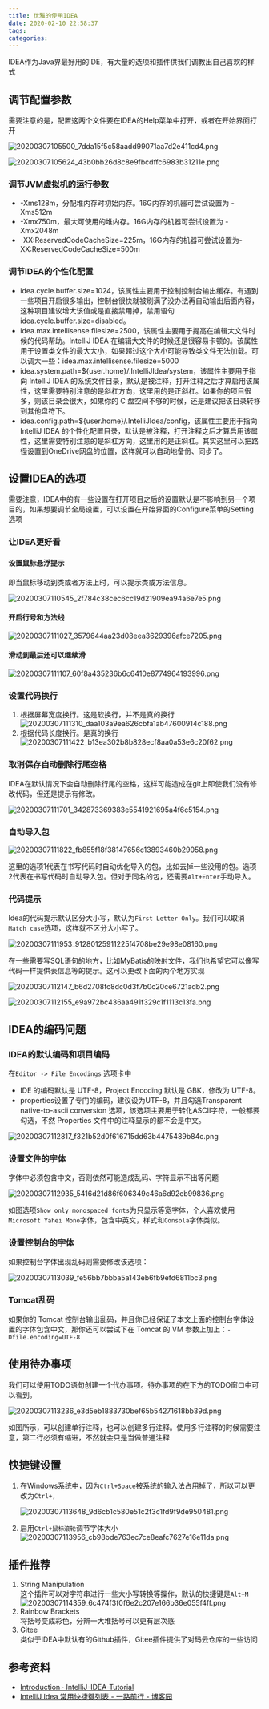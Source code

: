 ```yaml
---
title: 优雅的使用IDEA
date: 2020-02-10 22:58:37
tags:
categories:
---
```


IDEA作为Java界最好用的IDE，有大量的选项和插件供我们调教出自己喜欢的样式

## 调节配置参数

需要注意的是，配置这两个文件要在IDEA的Help菜单中打开，或者在开始界面打开  

![20200307105500_7dda15f5c58aadd99071aa7d2e411cd4.png](https://blog-source-1258302212.cos.ap-beijing.myqcloud.com/20200307105500_7dda15f5c58aadd99071aa7d2e411cd4.png)

![20200307105624_43b0bb26d8c8e9fbcdffc6983b31211e.png](https://blog-source-1258302212.cos.ap-beijing.myqcloud.com/20200307105624_43b0bb26d8c8e9fbcdffc6983b31211e.png)
### 调节JVM虚拟机的运行参数

- -Xms128m，分配堆内存时初始内存。16G内存的机器可尝试设置为 -Xms512m
- -Xmx750m，最大可使用的堆内存。16G内存的机器可尝试设置为 -Xmx2048m
- -XX:ReservedCodeCacheSize=225m，16G内存的机器可尝试设置为-XX:ReservedCodeCacheSize=500m

### 调节IDEA的个性化配置

- idea.cycle.buffer.size=1024，该属性主要用于控制控制台输出缓存。有遇到一些项目开启很多输出，控制台很快就被刷满了没办法再自动输出后面内容，这种项目建议增大该值或是直接禁用掉，禁用语句 idea.cycle.buffer.size=disabled。
- idea.max.intellisense.filesize=2500，该属性主要用于提高在编辑大文件时候的代码帮助。IntelliJ IDEA 在编辑大文件的时候还是很容易卡顿的。该属性用于设置类文件的最大大小，如果超过这个大小可能导致类文件无法加载。可以调大一些：idea.max.intellisense.filesize=5000
- idea.system.path=${user.home}/.IntelliJIdea/system，该属性主要用于指向 IntelliJ IDEA 的系统文件目录，默认是被注释，打开注释之后才算启用该属性，这里需要特别注意的是斜杠方向，这里用的是正斜杠。如果你的项目很多，则该目录会很大，如果你的 C 盘空间不够的时候，还是建议把该目录转移到其他盘符下。
- idea.config.path=${user.home}/.IntelliJIdea/config，该属性主要用于指向 IntelliJ IDEA 的个性化配置目录，默认是被注释，打开注释之后才算启用该属性，这里需要特别注意的是斜杠方向，这里用的是正斜杠。其实这里可以把路径设置到OneDrive网盘的位置，这样就可以自动地备份、同步了。

## 设置IDEA的选项

需要注意，IDEA中的有一些设置在打开项目之后的设置默认是不影响到另一个项目的，如果想要调节全局设置，可以设置在开始界面的Configure菜单的Setting选项

### 让IDEA更好看

#### 设置鼠标悬浮提示

即当鼠标移动到类或者方法上时，可以提示类或方法信息。

![20200307110545_2f784c38cec6cc19d21909ea94a6e7e5.png](https://blog-source-1258302212.cos.ap-beijing.myqcloud.com/20200307110545_2f784c38cec6cc19d21909ea94a6e7e5.png)

#### 开启行号和方法线
![20200307111027_3579644aa23d08eea3629396afce7205.png](https://blog-source-1258302212.cos.ap-beijing.myqcloud.com/20200307111027_3579644aa23d08eea3629396afce7205.png)

#### 滑动到最后还可以继续滑

![20200307111107_60f8a435236b6c6410e8774964193996.png](https://blog-source-1258302212.cos.ap-beijing.myqcloud.com/20200307111107_60f8a435236b6c6410e8774964193996.png)

### 设置代码换行

1. 根据屏幕宽度换行。这是软换行，并不是真的换行
    ![20200307111310_daa103a9ea626cbfa1ab47600914c188.png](https://blog-source-1258302212.cos.ap-beijing.myqcloud.com/20200307111310_daa103a9ea626cbfa1ab47600914c188.png)
2. 根据代码长度换行。是真的换行
   ![20200307111422_b13ea302b8b828ecf8aa0a53e6c20f62.png](https://blog-source-1258302212.cos.ap-beijing.myqcloud.com/20200307111422_b13ea302b8b828ecf8aa0a53e6c20f62.png)

### 取消保存自动删除行尾空格

IDEA在默认情况下会自动删除行尾的空格，这样可能造成在git上即使我们没有修改代码，但还是提示有修改。

![20200307111701_342873369383e5541921695a4f6c5154.png](https://blog-source-1258302212.cos.ap-beijing.myqcloud.com/20200307111701_342873369383e5541921695a4f6c5154.png)

### 自动导入包

![20200307111822_fb855f18f38147656c13893460b29058.png](https://blog-source-1258302212.cos.ap-beijing.myqcloud.com/20200307111822_fb855f18f38147656c13893460b29058.png)  

这里的选项1代表在书写代码时自动优化导入的包，比如去掉一些没用的包。选项2代表在书写代码时自动导入包。但对于同名的包，还需要`Alt+Enter`手动导入。

### 代码提示

Idea的代码提示默认区分大小写，默认为`First Letter Only`。我们可以取消`Match case`选项，这样就不区分大小写了。

![20200307111953_91280125911225f4708be29e98e08160.png](https://blog-source-1258302212.cos.ap-beijing.myqcloud.com/20200307111953_91280125911225f4708be29e98e08160.png)

在一些需要写SQL语句的地方，比如MyBatis的映射文件，我们也希望它可以像写代码一样提供表信息等的提示。这可以更改下面的两个地方实现

![20200307112147_b6d2708fc8dc0d3f7b0c20ce6721adb2.png](https://blog-source-1258302212.cos.ap-beijing.myqcloud.com/20200307112147_b6d2708fc8dc0d3f7b0c20ce6721adb2.png)

![20200307112155_e9a972bc436aa491f329c1f1113c13fa.png](https://blog-source-1258302212.cos.ap-beijing.myqcloud.com/20200307112155_e9a972bc436aa491f329c1f1113c13fa.png)

## IDEA的编码问题

### IDEA的默认编码和项目编码

在`Editor -> File Encodings` 选项卡中

- IDE 的编码默认是 UTF-8，Project Encoding 默认是 GBK，修改为 UTF-8。
- properties设置了专门的编码，建议设为UTF-8，并且勾选Transparent native-to-ascii conversion 选项，该选项主要用于转化ASCII字符，一般都要勾选，不然 Properties 文件中的注释显示的都不会是中文。

![20200307112817_f321b52d0f616715dd63b4475489b84c.png](https://blog-source-1258302212.cos.ap-beijing.myqcloud.com/20200307112817_f321b52d0f616715dd63b4475489b84c.png)

### 设置文件的字体

字体中必须包含中文，否则依然可能造成乱码、字符显示不出等问题

![20200307112935_5416d21d86f606349c46a6d92eb99836.png](https://blog-source-1258302212.cos.ap-beijing.myqcloud.com/20200307112935_5416d21d86f606349c46a6d92eb99836.png)

如图选项`Show only monospaced fonts`为只显示等宽字体，个人喜欢使用`Microsoft Yahei Mono`字体，包含中英文，样式和`Consola`字体类似。

### 设置控制台的字体

如果控制台字体出现乱码则需要修改该选项：

![20200307113039_fe56bb7bbba5a143eb6fb9efd6811bc3.png](https://blog-source-1258302212.cos.ap-beijing.myqcloud.com/20200307113039_fe56bb7bbba5a143eb6fb9efd6811bc3.png)

### Tomcat乱码

如果你的 Tomcat 控制台输出乱码，并且你已经保证了本文上面的控制台字体设置的字体包含中文，那你还可以尝试下在 Tomcat 的 VM 参数上加上：`-Dfile.encoding=UTF-8`

## 使用待办事项

我们可以使用TODO语句创建一个代办事项。待办事项的在下方的TODO窗口中可以看到。

![20200307113236_e3d5eb1883730bef65b54271618bb39d.png](https://blog-source-1258302212.cos.ap-beijing.myqcloud.com/20200307113236_e3d5eb1883730bef65b54271618bb39d.png)

如图所示，可以创建单行注释，也可以创建多行注释。使用多行注释的时候需要注意，第二行必须有缩进，不然就会只是当做普通注释

## 快捷键设置

1. 在Windows系统中，因为`Ctrl+Space`被系统的输入法占用掉了，所以可以更改为`Ctrl+,`

    ![20200307113648_9d6cb1c580e51c2f3c1fd9f9de950481.png](https://blog-source-1258302212.cos.ap-beijing.myqcloud.com/20200307113648_9d6cb1c580e51c2f3c1fd9f9de950481.png)
2. 启用`Ctrl+鼠标滚轮`调节字体大小
   ![20200307113956_cb98bde763ec7ce8eafc7627e16e11da.png](https://blog-source-1258302212.cos.ap-beijing.myqcloud.com/20200307113956_cb98bde763ec7ce8eafc7627e16e11da.png)


## 插件推荐

1. String Manipulation  
   这个插件可以对字符串进行一些大小写转换等操作，默认的快捷键是`Alt+M`
   ![20200307114359_6c474f3f0f6e2c207e166b36e055f4ff.png](https://blog-source-1258302212.cos.ap-beijing.myqcloud.com/20200307114359_6c474f3f0f6e2c207e166b36e055f4ff.png)
2. Rainbow Brackets  
   将括号变成彩色，分辨一大堆括号可以更有层次感
3. Gitee  
   类似于IDEA中默认有的Github插件，Gitee插件提供了对码云仓库的一些访问

## 参考资料

- [Introduction · IntelliJ-IDEA-Tutorial](https://youmeek.gitbooks.io/intellij-idea-tutorial/content/)
- [IntelliJ Idea 常用快捷键列表 - 一路前行 - 博客园](https://www.cnblogs.com/zhangpengshou/p/5366413.html)